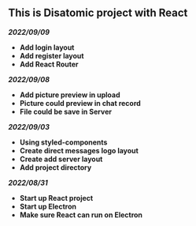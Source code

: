 ## **This is Disatomic project with React**

**_2022/09/09_**

- **Add login layout**
- **Add register layout**
- **Add React Router**

**_2022/09/08_**

- **Add picture preview in upload**
- **Picture could preview in chat record**
- **File could be save in Server**

**_2022/09/03_**

- **Using styled-components**
- **Create direct messages logo layout**
- **Create add server layout**
- **Add project directory**

**_2022/08/31_**

- **Start up React project**
- **Start up Electron**
- **Make sure React can run on Electron**
